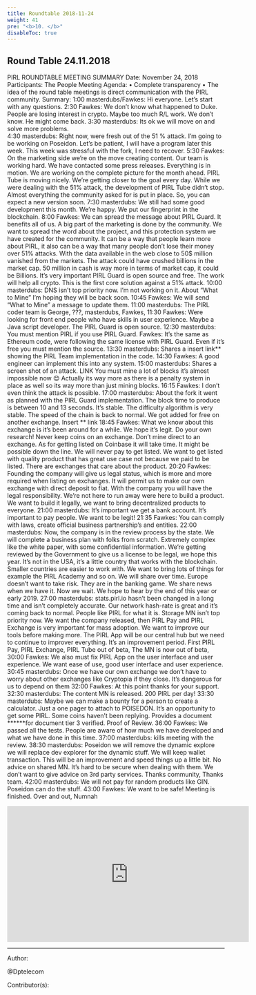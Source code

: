 ```yaml
---
title: Roundtable 2018-11-24
weight: 41
pre: "<b>10. </b>"
disableToc: true
---
```


## Round Table 24.11.2018

PIRL ROUNDTABLE MEETING SUMMARY
Date: November 24, 2018
Participants: The People
Meeting Agenda:
•	Complete transparency
•	The idea of the round table meetings is direct communication with the PIRL community.
Summary:
1:00 masterdubs/Fawkes: Hi everyone. Let’s start with any questions.
2:30 Fawkes: We don’t know what happened to Duke. People are losing interest in crypto. Maybe too much R/L work. We don’t know. He might come back.
3:30 masterdubs: Its ok we will move on and solve more problems.  
4:30 masterdubs: Right now, were fresh out of the 51 % attack. I’m going to be working on Poseidon. Let’s be patient, I will have a program later this week. This week was stressful with the fork, I need to recover.
5:30 Fawkes: On the marketing side we’re on the move creating content. Our team is working hard. We have contacted some press releases. Everything is in motion. We are working on the complete picture for the month ahead. PIRL Tube is moving nicely.  We’re getting closer to the goal every day. While we were dealing with the 51% attack, the development of PIRL Tube didn’t stop. Almost everything the community asked for is put in place. So, you can expect a new version soon.
7:30 masterdubs: We still had some good development this month. We’re happy. We put our fingerprint in the blockchain.
8:00 Fawkes: We can spread the message about PIRL Guard. It benefits all of us. A big part of the marketing is done by the community. We want to spread the word about the project, and this protection system we have created for the community. It can be a way that people learn more about PIRL, it also can be a way that many people don’t lose their money over 51% attacks. With the data available in the web close to 50$ million vanished from the markets. The attack could have crushed billions in the market cap. 50 million in cash is way more in terms of market cap, it could be Billions. It’s very important PIRL Guard is open source and free. The work will help all crypto. This is the first core solution against a 51% attack.
10:00 masterdubs: DNS isn’t top priority now. I’m not working on it.
 About “What to Mine” I’m hoping they will be back soon.
10:45 Fawkes: We will send “What to Mine” a message to update them.
11:00 masterdubs: The PIRL coder team is George, ???, masterdubs, Fawkes,
11:30 Fawkes: Were looking for front end people who have skills in user experience. Maybe a Java script developer.
The PIRL Guard is open source.
12:30 masterdubs: You must mention PIRL if you use PIRL Guard.
Fawkes: It’s the same as Ethereum code, were following the same license with PIRL Guard. Even if it’s free you must mention the source.
13:30 masterdubs: Shares a insert link** showing the PIRL Team implementation in the code.
14:30 Fawkes: A good engineer can implement this into any system.
15:00 masterdubs: Shares a screen shot of an attack. LINK You must mine a lot of blocks it’s almost impossible now 😊 Actually its way more as there is a penalty system in place as well so its way more than just mining blocks. 
16:15 Fawkes: I don’t even think the attack is possible.
17:00 masterdubs: About the fork it went as planned with the PIRL Guard implementation. The block time to produce is between 10 and 13 seconds. It’s stable. The difficulty algorithm is very stable. The speed of the chain is back to normal. We got added for free on another exchange.  Insert ** link
18:45 Fawkes: What we know about this exchange is it’s been around for a while. We hope it’s legit. Do your own research! Never keep coins on an exchange. Don’t mine direct to an exchange. As for getting listed on Coinbase it will take time. It might be possible down the line. We will never pay to get listed. We want to get listed with quality product that has great use case not because we paid to be listed. There are exchanges that care about the product.
20:20 Fawkes: Founding the company will give us legal status, which is more and more required when listing on exchanges. It will permit us to make our own exchange with direct deposit to fiat. With the company you will have the legal responsibility. We’re not here to run away were here to build a product. We want to build it legally, we want to bring decentralized products to everyone.
21:00 masterdubs: It’s important we get a bank account. It’s important to pay people. We want to be legit!
21:35 Fawkes: You can comply with laws, create official business partnership’s and entities.
22:00 masterdubs: Now, the company is in the review process by the state. We will complete a business plan with folks from scratch. Extremely complex like the white paper, with some confidential information. We’re getting reviewed by the Government to give us a license to be legal, we hope this year. It’s not in the USA, it’s a little country that works with the blockchain. Smaller countries are easier to work with. We want to bring lots of things for example the PIRL Academy and so on. We will share over time. Europe doesn’t want to take risk. They are in the banking game. We share news when we have it. Now we wait. We hope to hear by the end of this year or early 2019.
27:00 masterdubs: stats.pirl.io hasn’t been changed in a long time and isn’t completely accurate.
Our network hash-rate is great and it’s coming back to normal. People like PIRL for what it is. Storage MN isn’t top priority now. We want the company released, then PIRL Pay and PIRL Exchange is very important for mass adoption.  We want to improve our tools before making more. The PIRL App will be our central hub but we need to continue to improver everything. It’s an improvement period.
First PIRL Pay, PIRL Exchange, PIRL Tube out of beta, The MN is now out of beta,
30:00 Fawkes: We also must fix PIRL App on the user interface and user experience. We want ease of use, good user interface and user experience.
30:45 masterdubs: Once we have our own exchange we don’t have to worry about other exchanges like Cryptopia if they close. It’s dangerous for us to depend on them
32:00 Fawkes: At this point thanks for your support.
32:30 masterdubs: The content MN is released. 200 PIRL per day!
33:30 masterdubs: Maybe we can make a bounty for a person to create a calculator. Just a one pager to attach to POISEDON. It’s an opportunity to get some PIRL.
Some coins haven’t been replying.
Provides a document ******for document tier 3 verified.  Proof of Review.
36:00 Fawkes: We passed all the tests.
People are aware of how much we have developed and what we have done in this time.
37:00 masterdubs: kills meeting with the review.
38:30 masterdubs: Poseidon we will remove the dynamic explore we will replace dev explorer for the dynamic stuff. We will keep wallet transaction. This will be an improvement and speed things up a little bit.
No advice on shared MN. It’s hard to be secure when dealing with them. We don’t want to give advice on 3rd party services.
Thanks community, Thanks team.
42:00 masterdubs: We will not pay for random products like GIN. Poseidon can do the stuff.
43:00 Fawkes: We want to be safe!
Meeting is finished.
Over and out,
Numnah



<iframe width="560" height="315" src="https://www.youtube.com/embed/RwxpC3-wuXE" frameborder="0" allow="accelerometer; autoplay; encrypted-media; gyroscope; picture-in-picture" allowfullscreen></iframe>


---
Author:


@Dptelecom


Contributor(s):
